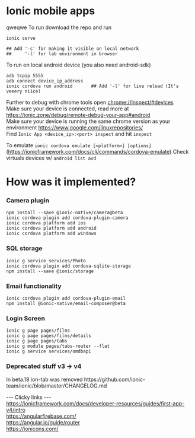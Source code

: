 # Ionic mobile apps
qweqwe
To run download the repo and run
```
ionic serve

## Add '-c' for making it visible on local network 
##     '-l' for lab environment in browser
```
To run on local android device (you also need android-sdk)
```
adb tcpip 5555                  
adb connect device_ip_address   
ionic cordova run android       ## Add '-l' for live reload (It's veeery niice)
```
Further to debug with chrome tools open [chrome://inspect/#devices](chrome://inspect/#devices)  
Make sure your device is connected, read more at https://ionic.zone/debug/remote-debug-your-app#android  
Make sure your device is running the same chrome version as your environment https://www.google.com/linuxrepositories/  
Find `Ionic App <device_ip>:<port> inspect` and hit `inspect`  

To emulate `ionic cordova emulate [<platform>] [options]`  (https://ionicframework.com/docs/cli/commands/cordova-emulate)
Check virtuals devices w/ `android list avd`

# How was it implemented?

### Camera plugin
```
npm install --save @ionic-native/camera@beta   
ionic cordova plugin add cordova-plugin-camera
ionic cordova platform add ios
ionic cordova platform add android 
ionic cordova platform add windows
```

### SQL storage
```
ionic g service services/Photo
ionic cordova plugin add cordova-sqlite-storage
npm install --save @ionic/storage
```
### Email functionality
```
ionic cordova plugin add cordova-plugin-email
npm install @ionic-native/email-composer@beta
```
### Login Screen
```
ionic g page pages/films
ionic g page pages/films/details
ionic g page pages/tabs
ionic g module pages/tabs-router --flat
ionic g service services/omdbapi
``` 

### Deprecated stuff v3 -> v4
<ion-nav>
<ion-tab> In beta.18 ion-tab was removed https://github.com/ionic-team/ionic/blob/master/CHANGELOG.md  


--- Clicky links ---  
https://ionicframework.com/docs/developer-resources/guides/first-app-v4/intro  
https://angularfirebase.com/  
https://angular.io/guide/router  
https://ionicons.com/  


